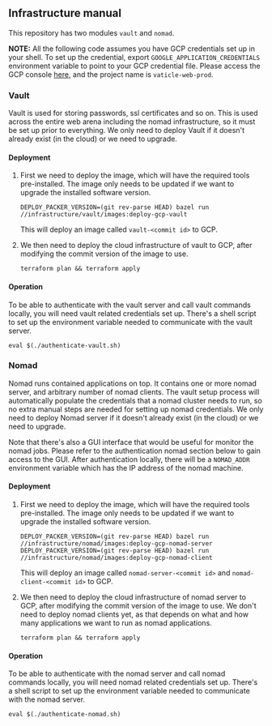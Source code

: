 ## Infrastructure manual

This repository has two modules `vault` and `nomad`.

**NOTE:** All the following code assumes you have GCP credentials set up in your shell. To set up the credential, export `GOOGLE_APPLICATION_CREDENTIALS` environment variable to point to your GCP credential file. Please access the GCP console [here](https://console.cloud.google.com/), and the project name is `vaticle-web-prod`.

### Vault

Vault is used for storing passwords, ssl certificates and so on. This is used across the entire web arena including the nomad infrastructure, so it must be set up prior to everything. We only need to deploy Vault if it doesn't already exist (in the cloud) or we need to upgrade.

#### Deployment

1. First we need to deploy the image, which will have the required tools pre-installed. The image only needs to be updated if we want to upgrade the installed software version.

    ```
   DEPLOY_PACKER_VERSION=(git rev-parse HEAD) bazel run //infrastructure/vault/images:deploy-gcp-vault
    ```
   
   This will deploy an image called `vault-<commit id>` to GCP.
   
2. We then need to deploy the cloud infrastructure of vault to GCP, after modifying the commit version of the image to use.

    ```
   terraform plan && terraform apply
    ```

#### Operation

To be able to authenticate with the vault server and call vault commands locally, you will need vault related credentials set up. There's a shell script to set up the environment variable needed to communicate with the vault server.

```
eval $(./authenticate-vault.sh)
```

### Nomad

Nomad runs contained applications on top. It contains one or more nomad server, and arbitrary number of nomad clients. The vault setup process will automatically populate the credentials that a nomad cluster needs to run, so no extra manual steps are needed for setting up nomad credentials.  We only need to deploy Nomad server if it doesn't already exist (in the cloud) or we need to upgrade.

Note that there's also a GUI interface that would be useful for monitor the nomad jobs. Please refer to the authentication nomad section below to gain access to the GUI. After authentication locally, there will be a `NOMAD_ADDR` environment variable which has the IP address of the nomad machine.

#### Deployment

1. First we need to deploy the image, which will have the required tools pre-installed. The image only needs to be updated if we want to upgrade the installed software version.

    ```
   DEPLOY_PACKER_VERSION=(git rev-parse HEAD) bazel run //infrastructure/nomad/images:deploy-gcp-nomad-server
   DEPLOY_PACKER_VERSION=(git rev-parse HEAD) bazel run //infrastructure/nomad/images:deploy-gcp-nomad-client
    ```
   
   This will deploy an image called `nomad-server-<commit id>` and `nomad-client-<commit id>` to GCP.
   
2. We then need to deploy the cloud infrastructure of nomad server to GCP, after modifying the commit version of the image to use. We don't need to deploy nomad clients yet, as that depends on what and how many applications we want to run as nomad applications.

    ```
   terraform plan && terraform apply
    ```

#### Operation

To be able to authenticate with the nomad server and call nomad commands locally, you will need nomad related credentials set up. There's a shell script to set up the environment variable needed to communicate with the nomad server.

```
eval $(./authenticate-nomad.sh)
```
